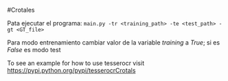 ﻿﻿﻿#CrotalesPata ejecutar el programa:`main.py -tr <training_path> -te <test_path> -gt <GT_file>`Para modo entrenamiento cambiar valor de la variable _training_ a _True_; si es _False_ es modo testTo see an example for how to use tesserocr visit https://pypi.python.org/pypi/tesserocrCrotals